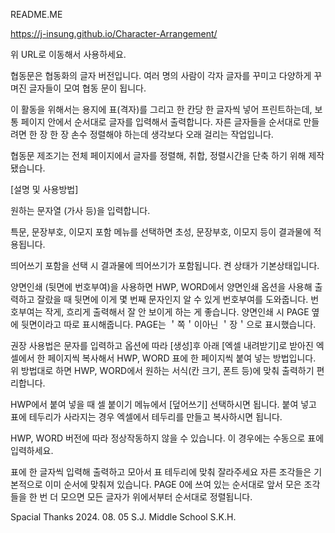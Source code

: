 README.ME

https://j-insung.github.io/Character-Arrangement/

위 URL로 이동해서 사용하세요.



협동문은 협동화의 글자 버전입니다. 여러 명의 사람이 각자 글자를 꾸미고 다양하게 꾸며진 글자들이 모여 협동 문이 됩니다.

이 활동을 위해서는
용지에 표(격자)를 그리고 한 칸당 한 글자씩 넣어 프린트하는데, 보통 페이지 안에서 순서대로 글자를 입력해서 출력합니다.
자른 글자들을 순서대로 만들려면 한 장 한 장 손수 정렬해야 하는데 생각보다 오래 걸리는 작업입니다.

협동문 제조기는 전체 페이지에서 글자를 정렬해, 취합, 정렬시간을 단축 하기 위해 제작됐습니다.



[설명 및 사용방법]

원하는 문자열 (가사 등)을 입력합니다.

특문, 문장부호, 이모지 포함 메뉴를 선택하면 초성, 문장부호, 이모지 등이 결과물에 적용됩니다.

띄어쓰기 포함을 선택 시 결과물에 띄어쓰기가 포함됩니다. 켠 상태가 기본상태입니다.

양면인쇄 (뒷면에 번호부여)을 사용하면 HWP, WORD에서 양면인쇄 옵션을 사용해 출력하고 잘랐을 때 뒷면에 이게 몇 번째 문자인지 알 수 있게 번호부여를 도와줍니다.
번호부여는 작게, 흐리게 출력해서 잘 안 보이게 하는 게 좋습니다.
양면인쇄 시 PAGE 옆에 뒷면이라고 따로 표시해줍니다.
PAGE는 ＇쪽＇이아닌 ＇장＇으로 표시했습니다.

권장 사용법은 문자를 입력하고 옵션에 따라 [생성]후 아래 [엑셀 내려받기]로 받아진 엑셀에서 한 페이지씩 복사해서 HWP, WORD 표에 한 페이지씩 붙여 넣는 방법입니다.
위 방법대로 하면 HWP, WORD에서 원하는 서식(칸 크기, 폰트 등)에 맞춰 출력하기 편리합니다.

HWP에서 붙여 넣을 때 셀 붙이기 메뉴에서 [덮어쓰기] 선택하시면 됩니다. 붙여 넣고 표에 테두리가 사라지는 경우 엑셀에서 테두리를 만들고 복사하시면 됩니다.

HWP, WORD 버전에 따라 정상작동하지 않을 수 있습니다. 이 경우에는 수동으로 표에 입력하세요.

표에 한 글자씩 입력해 출력하고 모아서 표 테두리에 맞춰 잘라주세요 자른 조각들은 기본적으로 이미 순서에 맞춰져 있습니다.
PAGE 0에 쓰여 있는 순서대로 앞서 모은 조각들을 한 번 더 모으면 모든 글자가 위에서부터 순서대로 정렬됩니다.



Spacial Thanks
2024. 08. 05
S.J. Middle School 
S.K.H.
